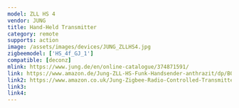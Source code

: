 ```yaml
---
model: ZLL HS 4
vendor: JUNG
title: Hand-Held Transmitter
category: remote
supports: action
image: /assets/images/devices/JUNG_ZLLHS4.jpg
zigbeemodel: ['HS_4f_GJ_1']
compatible: [deconz]
mlink: https://www.jung.de/en/online-catalogue/374871591/
link: https://www.amazon.de/Jung-ZLL-HS-Funk-Handsender-anthrazit/dp/B01MZ23GCC
link2: https://www.amazon.co.uk/Jung-Zigbee-Radio-Controlled-Transmitter-ZLL/dp/B01N59O8VX
link3: 
link4: 
---
```

